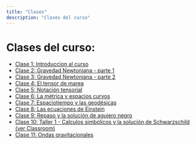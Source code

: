 ```yaml
---
title: "Clases"
description: "Clases del curso"
---
```


# Clases del curso:

- [Clase 1: Introduccion al curso](clase-1.html)
- [Clase 2: Gravedad Newtoniana - parte 1](clase-2.html)
- [Clase 3: Gravedad Newtoniana - parte 2](clase-3.html)
- [Clase 4: El tensor de marea](clase-4.html)
- [Clase 5: Notación tensorial](clase-5.html)
- [Clase 6: La métrica y espacios curvos](clase-6.html)
- [Clase 7: Espaciotiempo y las geodésicas](clase-7.html)
- [Clase 8: Las ecuaciones de Einstein](clase-8.html)
- [Clase 9: Repaso y la solución de agujero negro](clase-9.html)
- [Clase 10: Taller 1 - Calculos simbólicos y la solución de Schwarzschild (ver Classroom)](./)
- [Clase 11: Ondas gravitacionales](clase-11.html)
<!-- - [Clase 8: Taller: Visualizacion de la solución de agujero negro ](clase-8.html) -->
<!-- - [Clase 10: Taller: simulacion de ondas gravitacionales](clase-10.html) -->
<!-- - [Clase 11: Ejercicios y Tarea](clase-11.html) -->
<!-- - [Clase 12: Foliación del espaciotiempo y formalismo 3+1](clase-12.html) -->
<!-- - [Clase 13: Construcción de datos iniciales](clase-13.html) -->
<!-- - [Clase 14: Métodos numéricos y el Problema de Valor de Frontera](clase-14.html) -->
<!-- - [Clase 15: Taller: Solución numérica de los constraints para condiciones iniciales](clase-15.html) -->
<!-- - [Clase 16: Ecuaciones de Evolución y el método de líneas](clase-16.html) -->
<!-- - [Clase 17: Taller: Solución numérica de las Ecuaciones de Maxwell](clase-17.html) -->
<!-- - [Clase 18: Taller: Cálculo de errores y tests de convergencia](clase-18.html) -->
